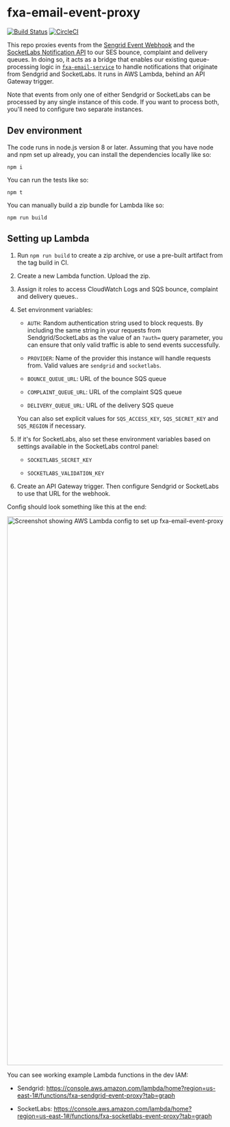 # fxa-email-event-proxy

[![Build Status](https://travis-ci.org/mozilla/fxa-email-event-proxy.svg?branch=master)](https://travis-ci.org/mozilla/fxa-email-event-proxy)
[![CircleCI](https://circleci.com/gh/mozilla/fxa-email-event-proxy/tree/master.svg?style=svg)](https://circleci.com/gh/mozilla/fxa-email-event-proxy/tree/master)

This repo proxies events
from the [Sengrid Event Webhook](https://sendgrid.com/docs/API_Reference/Event_Webhook/event.html)
and the [SocketLabs Notification API](https://www.socketlabs.com/api-reference/notification-api/)
to our SES bounce, complaint and delivery queues.
In doing so,
it acts as a bridge
that enables our existing queue-processing logic
in [`fxa-email-service`](https://github.com/mozilla/fxa-email-service)
to handle notifications that originate from Sendgrid and SocketLabs.
It runs in AWS Lambda,
behind an API Gateway trigger.

Note that events from
only one of either Sendgrid or SocketLabs
can be processed by any single instance
of this code.
If you want to process both,
you'll need to configure
two separate instances.

## Dev environment

The code runs in node.js
version 8 or later.
Assuming that you have
node and npm
set up already,
you can install the dependencies locally
like so:

```
npm i
```

You can run the tests
like so:

```
npm t
```

You can manually build
a zip bundle for Lambda
like so:

```
npm run build
```

## Setting up Lambda

1. Run `npm run build`
   to create a zip archive,
   or use a pre-built artifact
   from the tag build in CI.

2. Create a new Lambda function.
   Upload the zip.

3. Assign it roles to access CloudWatch Logs
   and SQS bounce, complaint and delivery queues..

4. Set environment variables:

   - `AUTH`:
     Random authentication string
     used to block requests.
     By including the same string
     in your requests from Sendgrid/SocketLabs
     as the value of an `?auth=` query parameter,
     you can ensure that only valid traffic
     is able to send events successfully.

   - `PROVIDER`:
     Name of the provider
     this instance will handle requests from.
     Valid values are `sendgrid` and `socketlabs`.

   - `BOUNCE_QUEUE_URL`:
     URL of the bounce SQS queue

   - `COMPLAINT_QUEUE_URL`:
     URL of the complaint SQS queue

   - `DELIVERY_QUEUE_URL`:
     URL of the delivery SQS queue

   You can also set explicit values
   for `SQS_ACCESS_KEY`, `SQS_SECRET_KEY` and `SQS_REGION`
   if necessary.

5. If it's for SocketLabs,
   also set these environment variables
   based on settings available
   in the SocketLabs control panel:

   - `SOCKETLABS_SECRET_KEY`

   - `SOCKETLABS_VALIDATION_KEY`

6. Create an API Gateway trigger.
   Then configure Sendgrid or SocketLabs
   to use that URL for the webhook.

Config should look something like this at the end:

<img width="1281" alt="Screenshot showing AWS Lambda config to set up fxa-email-event-proxy for Sendgrid" src="https://user-images.githubusercontent.com/64367/43510256-fd421898-956c-11e8-9e19-a9066152d8c2.png" />

You can see working example Lambda functions
in the dev IAM:

- Sendgrid:
  https://console.aws.amazon.com/lambda/home?region=us-east-1#/functions/fxa-sendgrid-event-proxy?tab=graph

- SocketLabs:
  https://console.aws.amazon.com/lambda/home?region=us-east-1#/functions/fxa-socketlabs-event-proxy?tab=graph
